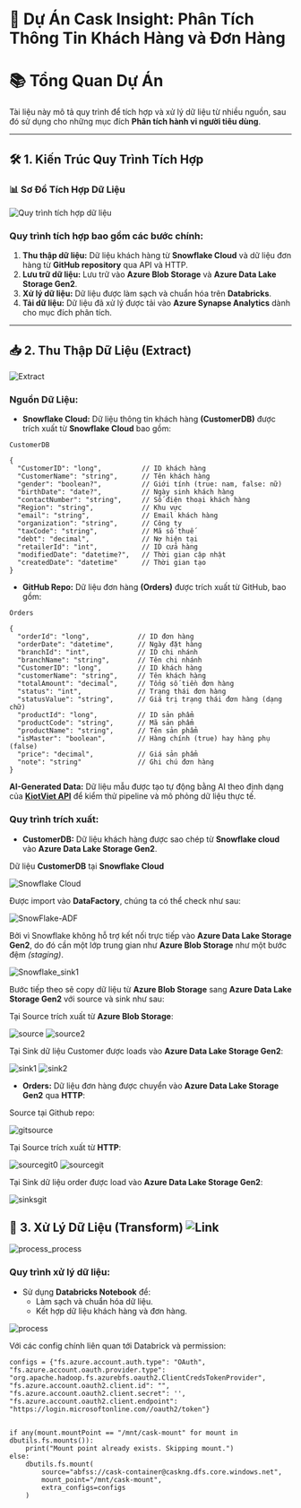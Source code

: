 # 🚀 Dự Án Cask Insight: Phân Tích Thông Tin Khách Hàng và Đơn Hàng

# 📚 **Tổng Quan Dự Án**  
Tài liệu này mô tả quy trình để tích hợp và xử lý dữ liệu từ nhiều nguồn, sau đó sử dụng cho những mục đích **Phân tích hành vi người tiêu dùng**.

---

## 🛠️ **1. Kiến Trúc Quy Trình Tích Hợp**

### 📊 **Sơ Đồ Tích Hợp Dữ Liệu**  
![Quy trình tích hợp dữ liệu](./image/background.png)

### **Quy trình tích hợp bao gồm các bước chính:**
1. **Thu thập dữ liệu:** Dữ liệu khách hàng từ **Snowflake Cloud** và dữ liệu đơn hàng từ **GitHub repository** qua API và HTTP.  
2. **Lưu trữ dữ liệu:** Lưu trữ vào **Azure Blob Storage** và **Azure Data Lake Storage Gen2**.  
3. **Xử lý dữ liệu:** Dữ liệu được làm sạch và chuẩn hóa trên **Databricks**.  
4. **Tải dữ liệu:** Dữ liệu đã xử lý được tải vào **Azure Synapse Analytics** dành cho mục đích phân tích.  
---

## 📥 **2. Thu Thập Dữ Liệu (Extract)**  

![Extract](./image/extract.png)

### **Nguồn Dữ Liệu:**
- **Snowflake Cloud:** Dữ liệu thông tin khách hàng **(CustomerDB)** được trích xuất từ **Snowflake Cloud** bao gồm:

```
CustomerDB

{
  "CustomerID": "long",          // ID khách hàng
  "CustomerName": "string",      // Tên khách hàng
  "gender": "boolean?",          // Giới tính (true: nam, false: nữ)
  "birthDate": "date?",          // Ngày sinh khách hàng
  "contactNumber": "string",     // Số điện thoại khách hàng
  "Region": "string",            // Khu vực
  "email": "string",             // Email khách hàng
  "organization": "string",      // Công ty
  "taxCode": "string",           // Mã số thuế
  "debt": "decimal",             // Nợ hiện tại
  "retailerId": "int",           // ID cửa hàng
  "modifiedDate": "datetime?",   // Thời gian cập nhật
  "createdDate": "datetime"      // Thời gian tạo
}
```
- **GitHub Repo:** Dữ liệu đơn hàng **(Orders)** được trích xuất từ GitHub, bao gồm:

```
Orders

{
  "orderId": "long",            // ID đơn hàng
  "orderDate": "datetime",      // Ngày đặt hàng
  "branchId": "int",            // ID chi nhánh
  "branchName": "string",       // Tên chi nhánh
  "CustomerID": "long",         // ID khách hàng
  "customerName": "string",     // Tên khách hàng
  "totalAmount": "decimal",     // Tổng số tiền đơn hàng
  "status": "int",              // Trạng thái đơn hàng
  "statusValue": "string",      // Giá trị trạng thái đơn hàng (dạng chữ)
  "productId": "long",          // ID sản phẩm
  "productCode": "string",      // Mã sản phẩm
  "productName": "string",      // Tên sản phẩm
  "isMaster": "boolean",        // Hàng chính (true) hay hàng phụ (false)
  "price": "decimal",           // Giá sản phẩm
  "note": "string"              // Ghi chú đơn hàng
}
```
**AI-Generated Data:** Dữ liệu mẫu được tạo tự động bằng AI theo định dạng của **[KiotViet API](https://www.kiotviet.vn/huong-dan-su-dung-public-api-retail/)** để kiểm thử pipeline và mô phỏng dữ liệu thực tế.


### **Quy trình trích xuất:**

- **CustomerDB:** Dữ liệu khách hàng được sao chép từ **Snowflake cloud** vào **Azure Data Lake Storage Gen2**. 

Dữ liệu **CustomerDB** tại **Snowflake Cloud**

![Snowflake Cloud](./image/Snowflake_source.png)

Được import vào **DataFactory**, chúng ta có thể check như sau:

![SnowFlake-ADF](./image/snowflake_adf.png)

Bởi vì Snowflake không hỗ trợ kết nối trực tiếp vào **Azure Data Lake Storage Gen2**, do đó cần một lớp trung gian như **Azure Blob Storage** như một bước đệm *(staging)*.

![Snowflake_sink1](./image/Snowflakesink.png)

Bước tiếp theo sẽ copy dữ liệu từ **Azure Blob Storage** sang **Azure Data Lake Storage Gen2** với source và sink như sau:

Tại Source trích xuất từ **Azure Blob Storage**:

![source](./image/blob_to_gen2_1.png)
![source2](./image/blob_to_gen2_2.png)

Tại Sink dữ liệu Customer được loads vào **Azure Data Lake Storage Gen2**:

![sink1](./image/sink_blobgen1.png)
![sink2](./image/sink_blobgen2.png)

- **Orders:** Dữ liệu đơn hàng được chuyển vào **Azure Data Lake Storage Gen2** qua **HTTP**:

Source tại Github repo:

![gitsource](./image/Github_repo.png)

Tại Source trích xuất từ **HTTP**:

![sourcegit0](./image/sourcegit0.png)
![sourcegit](./image/sourcegit.png)

Tại Sink dữ liệu order được load vào **Azure Data Lake Storage Gen2**:

![sinksgit](./image/sinksgit.png)

## 🔄 **3. Xử Lý Dữ Liệu (Transform)** ![Link](Cask-databrick-notebook.ipynb)

![process_process](./image/process_process.png)

### **Quy trình xử lý dữ liệu:**  
- Sử dụng **Databricks Notebook** để:  
   - Làm sạch và chuẩn hóa dữ liệu.  
   - Kết hợp dữ liệu khách hàng và đơn hàng.  

![process](./image/processdata.png)

Với các config chính liên quan tới Databrick và permission:

```
configs = {"fs.azure.account.auth.type": "OAuth",
"fs.azure.account.oauth.provider.type": "org.apache.hadoop.fs.azurebfs.oauth2.ClientCredsTokenProvider",
"fs.azure.account.oauth2.client.id": "",
"fs.azure.account.oauth2.client.secret": '',
"fs.azure.account.oauth2.client.endpoint": "https://login.microsoftonline.com//oauth2/token"}


if any(mount.mountPoint == "/mnt/cask-mount" for mount in dbutils.fs.mounts()):
    print("Mount point already exists. Skipping mount.")
else:
    dbutils.fs.mount(
        source="abfss://cask-container@caskng.dfs.core.windows.net",
        mount_point="/mnt/cask-mount",
        extra_configs=configs
    )
```


